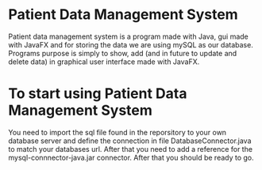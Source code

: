# Patient Data Management System

Patient data management system is a program made with Java, gui made with JavaFX and for storing the data we are using mySQL as our database.
Programs purpose is simply to show, add (and in future to update and delete data) in graphical user interface made with JavaFX.

# To start using Patient Data Management System

You need to import the sql file found in the reporsitory to your own database server and define the connection in file DatabaseConnector.java
to match your databases url. After that you need to add a reference for the mysql-connnector-java.jar connector. After that you should be ready to go.

